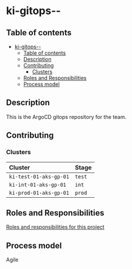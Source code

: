 # ki-gitops-<COSTCENTER>-<myapp>

## Table of contents

- [ki-gitops-<COSTCENTER>-<myapp>](#ki-gitops-<COSTCENTER>-<myapp>)
  - [Table of contents](#table-of-contents)
  - [Description](#description)
  - [Contributing](#contributing)
    - [Clusters](#clusters)
  - [Roles and Responsibilities](#roles-and-responsibilities)
  - [Process model](#process-model)

## Description

This is the ArgoCD gitops repository for the <COSTCENTER> team.

## Contributing

### Clusters

| **Cluster**             | **Stage** |
| :---------------------- | :-------- |
| `ki-test-01-aks-gp-01` | `test`    |
| `ki-int-01-aks-gp-01`  | `int`     |
| `ki-prod-01-aks-gp-01` | `prod`    |

## Roles and Responsibilities

[Roles and responsibilities for this project](SUPPORT.md)

## Process model

Agile
